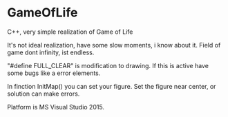 # GameOfLife
C++, very simple realization of Game of Life

It's not ideal realization, have some slow moments, i know about it.
Field of game dont infinity, ist endless.

"#define FULL_CLEAR" is modification to drawing.
If this is active have some bugs like a error elements.

In finction InitMap() you can set your figure.
Set the figure near center, or solution can make errors.

Platform is MS Visual Studio 2015.
